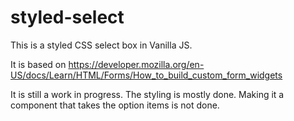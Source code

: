 # styled-select

This is a styled CSS select box in Vanilla JS. 

It is based on https://developer.mozilla.org/en-US/docs/Learn/HTML/Forms/How_to_build_custom_form_widgets

It is still a work in progress. The styling is mostly done. Making it a component that takes the option items is not done. 

